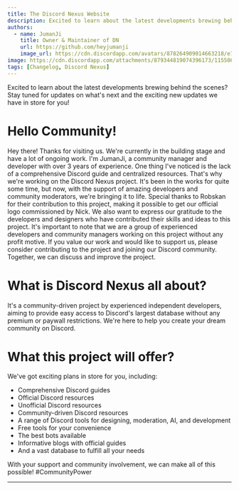 ```yaml
---
title: The Discord Nexus Website
description: Excited to learn about the latest developments brewing behind the scenes? Stay tuned for updates on what's next and the exciting new features we have in store for you!
authors:
  - name: JumanJi
    title: Owner & Maintainer of DN
    url: https://github.com/heyjumanji
    image_url: https://cdn.discordapp.com/avatars/878264909014663218/e7d909a2ea0dffd41ddf18665c894fee.png
image: https://cdn.discordapp.com/attachments/879344819074396173/1155066851882188831/Discord_Nexus.png
tags: [Changelog, Discord Nexus]
---
```


Excited to learn about the latest developments brewing behind the scenes? Stay tuned for updates on what's next and the exciting new updates we have in store for you!

<!-- truncate -->

# Hello Community!
Hey there! Thanks for visiting us. We're currently in the building stage and have a lot of ongoing work. I'm JumanJi, a community manager and developer with over 3 years of experience. One thing I've noticed is the lack of a comprehensive Discord guide and centralized resources. That's why we're working on the Discord Nexus project. It's been in the works for quite some time, but now, with the support of amazing developers and community moderators, we're bringing it to life. Special thanks to Robskan for their contribution to this project, making it possible to get our official logo commissioned by Nick. We also want to express our gratitude to the developers and designers who have contributed their skills and ideas to this project. It's important to note that we are a group of experienced developers and community managers working on this project without any profit motive. If you value our work and would like to support us, please consider contributing to the project and joining our Discord community. Together, we can discuss and improve the project.

# What is Discord Nexus all about?

It's a community-driven project by experienced independent developers, aiming to provide easy access to Discord's largest database without any premium or paywall restrictions. We're here to help you create your dream community on Discord.

# What this project will offer?
We've got exciting plans in store for you, including:
- Comprehensive Discord guides
- Official Discord resources
- Unofficial Discord resources
- Community-driven Discord resources
- A range of Discord tools for designing, moderation, AI, and development
- Free tools for your convenience
- The best bots available
- Informative blogs with official guides
- And a vast database to fulfill all your needs

With your support and community involvement, we can make all of this possible! #CommunityPower

___
